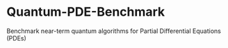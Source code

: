 # Quantum-PDE-Benchmark
Benchmark near-term quantum algorithms for Partial Differential Equations (PDEs)
